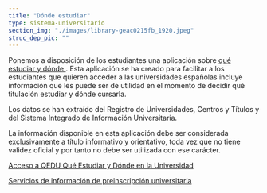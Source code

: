 ```yaml
---
title: "Dónde estudiar"
type: sistema-universitario
section_img: "./images/library-geac0215fb_1920.jpeg"
struc_dep_pic: ""
---
```

Ponemos a disposición de los estudiantes una aplicación sobre <a href="https://www.educacion.gob.es/notasdecorte/compBdDo" target="_blank">qué estudiar y dónde <i class="icon fas fa-external-link-alt"></i></a>. Esta aplicación se ha creado para facilitar a los estudiantes que quieren acceder a las universidades españolas incluye información que les puede ser de utilidad en el momento de decidir qué titulación estudiar y dónde cursarla.  

Los datos se han extraído del Registro de Universidades, Centros y Títulos y del Sistema Integrado de Información Universitaria.  

La información disponible en esta aplicación debe ser considerada exclusivamente a título informativo y orientativo, toda vez que no tiene validez oficial y por tanto no debe ser utilizada con ese carácter.  

<section>
        <article id="section_box_cards_blue">
            <div class="container container-xl">
                <div class="row">
                    <div class="col-md-4 col-lg-3 justify-content-start item">
                        <div class="item_esp_44">
                            <a href="https://www.educacion.gob.es/notasdecorte/compBdDo"  target="_blank" class="card card-img mb-15">
                                <div class="box_icon">
                                    <div class="img img_logos" style="background-image: url('{{< siteurl >}}images/logo-quedu.jpg');"></div>
                                </div>
                                <div class="card-body">
                                    <p class="card-text card-text-blue">
                                        Acceso a QEDU Qué Estudiar y Dónde en la Universidad
                                    </p>
                                    <i class="icon fas fa-external-link-alt"></i>
                                </div>
                            </a>
                        </div>
                    </div>
					 <div class="col-md-4 col-lg-3 mb-80 justify-content-start item">
                        <div class="item_esp_44">
                            <a href="#"  class="card card-img mb-15">
                                <div class="box_icon">
                                    <div class="img img_logos" style="background-image: url('{{< siteurl >}}images/library-geac0215fb_1920.jpeg');"></div>
                                </div>
                                <div class="card-body">
                                    <p class="card-text card-text-blue">
                                        Servicios de información de preinscripción universitaria
                                    </p>
                                </div>
                            </a>
                        </div>
                    </div>
				</div>	
			</div>	
		</article>
</section>